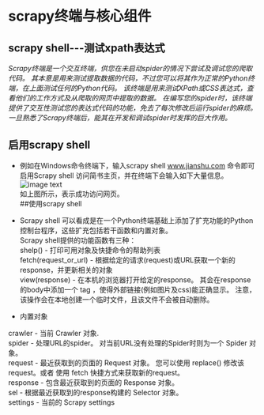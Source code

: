 # scrapy终端与核心组件
## scrapy shell---测试xpath表达式
*Scrapy终端是一个交互终端，供您在未启动spider的情况下尝试及调试您的爬取代码。 其本意是用来测试提取数据的代码，不过您可以将其作为正常的Python终端，在上面测试任何的Python代码。
该终端是用来测试XPath或CSS表达式，查看他们的工作方式及从爬取的网页中提取的数据。 在编写您的spider时，该终端提供了交互性测试您的表达式代码的功能，免去了每次修改后运行spider的麻烦。
一旦熟悉了Scrapy终端后，能其在开发和调试spider时发挥的巨大作用。*
## 启用scrapy shell <url>
  - 例如在Windows命令终端下，输入scrapy shell www.jianshu.com 命令即可启用Scrapy shell 访问简书主页，并在终端下会输入如下大量信息。    
  ![image text](https://github.com/gorgeousCa/Dayup/blob/master/Scrapy/%E7%BB%88%E7%AB%AF%E4%B8%8E%E6%A0%B8%E5%BF%83%E7%BB%84%E4%BB%B6/14.PNG)    
如上图所示，表示成功访问网页。  
##使用scrapy shell   
- Scrapy shell 可以看成是在一个Python终端基础上添加了扩充功能的Python控制台程序，这些扩充包括若干函数和内置对象。    
Scrapy shell提供的功能函数有三种：   
shelp() - 打印可用对象及快捷命令的帮助列表    
        fetch(request_or_url) - 根据给定的请求(request)或URL获取一个新的response，并更新相关的对象  
        view(response) - 在本机的浏览器打开给定的response。 其会在response的body中添加一个 <base> tag ，使得外部链接(例如图片及css)能正确显示。 注意，该操作会在本地创建一个临时文件，且该文件不会被自动删除。  
  
  
- 内置对象  

 crawler - 当前 Crawler 对象.  
 spider - 处理URL的spider。 对当前URL没有处理的Spider时则为一个 Spider 对象。  
 request - 最近获取到的页面的 Request 对象。 您可以使用 replace() 修改该request。或者 使用 fetch 快捷方式来获取新的request。  
 response - 包含最近获取到的页面的 Response 对象。  
 sel - 根据最近获取到的response构建的 Selector 对象。  
 settings - 当前的 Scrapy settings  
